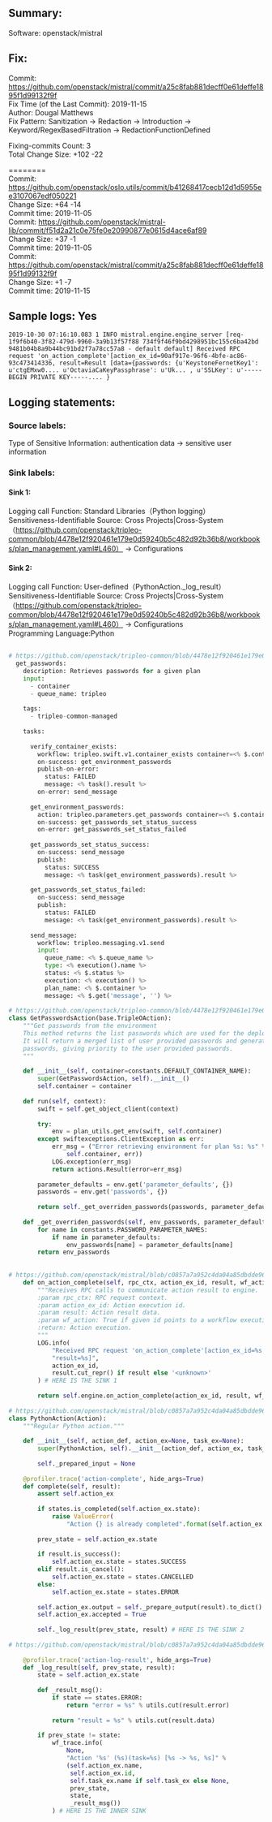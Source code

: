 ## Summary:  
Software: openstack/mistral  
## Fix:  
Commit: https://github.com/openstack/mistral/commit/a25c8fab881decff0e61deffe1895f1d99132f9f  
Fix Time (of the Last Commit): 2019-11-15  
Author: Dougal Matthews  
Fix Pattern: Sanitization -> Redaction -> Introduction -> Keyword/RegexBasedFiltration -> RedactionFunctionDefined  
  
  
  
Fixing-commits Count: 3  
Total Change Size: +102 -22  
  
========  
Commit: https://github.com/openstack/oslo.utils/commit/b41268417cecb12d1d5955ee3107067edf050221  
Change Size: +64 -14  
Commit time: 2019-11-05  
Commit: https://github.com/openstack/mistral-lib/commit/f51d2a21c0e75fe0e20990877e0615d4ace6af89  
Change Size: +37 -1  
Commit time: 2019-11-05  
Commit: https://github.com/openstack/mistral/commit/a25c8fab881decff0e61deffe1895f1d99132f9f  
Change Size: +1 -7  
Commit time: 2019-11-15  
## Sample logs: Yes  
```  
2019-10-30 07:16:10.083 1 INFO mistral.engine.engine_server [req-1f9f6b40-3f82-479d-9960-3a9b13f57f88 734f9f46f9bd4298951bc155c6ba42bd 9481b04b8a9b44bc91bd2f7a78cc57a8 - default default] Received RPC request 'on_action_complete'[action_ex_id=90af917e-96f6-4bfe-ac86-93c473414336, result=Result [data={passwords: {u'KeystoneFernetKey1': u'ctgEMxw0.... u'OctaviaCaKeyPassphrase': u'Uk... , u'SSLKey': u'-----BEGIN PRIVATE KEY-----.... }  
```  
## Logging statements:  
### Source labels:  
Type of Sensitive Information: authentication data -> sensitive user information  
### Sink labels:  
#### Sink 1:  
Logging call Function:  Standard Libraries（Python logging）  
Sensitiveness-Identifiable Source:  Cross Projects|Cross-System（https://github.com/openstack/tripleo-common/blob/4478e12f920461e179e0d59240b5c482d92b36b8/workbooks/plan_management.yaml#L460） -> Configurations  
#### Sink 2:  
Logging call Function:  User-defined（PythonAction._log_result）  
Sensitiveness-Identifiable Source:  Cross Projects|Cross-System（https://github.com/openstack/tripleo-common/blob/4478e12f920461e179e0d59240b5c482d92b36b8/workbooks/plan_management.yaml#L460） -> Configurations  
Programming Language:Python  
```python  
  
# https://github.com/openstack/tripleo-common/blob/4478e12f920461e179e0d59240b5c482d92b36b8/workbooks/plan_management.yaml#L440-L484  
  get_passwords:  
    description: Retrieves passwords for a given plan  
    input:  
      - container  
      - queue_name: tripleo  
  
    tags:  
      - tripleo-common-managed  
  
    tasks:  
  
      verify_container_exists:  
        workflow: tripleo.swift.v1.container_exists container=<% $.container %>  
        on-success: get_environment_passwords  
        publish-on-error:  
          status: FAILED  
          message: <% task().result %>  
        on-error: send_message  
  
      get_environment_passwords:  
        action: tripleo.parameters.get_passwords container=<% $.container %>  
        on-success: get_passwords_set_status_success  
        on-error: get_passwords_set_status_failed  
  
      get_passwords_set_status_success:  
        on-success: send_message  
        publish:  
          status: SUCCESS  
          message: <% task(get_environment_passwords).result %>  
  
      get_passwords_set_status_failed:  
        on-success: send_message  
        publish:  
          status: FAILED  
          message: <% task(get_environment_passwords).result %>  
  
      send_message:  
        workflow: tripleo.messaging.v1.send  
        input:  
          queue_name: <% $.queue_name %>  
          type: <% execution().name %>  
          status: <% $.status %>  
          execution: <% execution() %>  
          plan_name: <% $.container %>  
          message: <% $.get('message', '') %>  
  
# https://github.com/openstack/tripleo-common/blob/4478e12f920461e179e0d59240b5c482d92b36b8/tripleo_common/actions/parameters.py#L342-L374  
class GetPasswordsAction(base.TripleOAction):  
    """Get passwords from the environment  
    This method returns the list passwords which are used for the deployment.  
    It will return a merged list of user provided passwords and generated  
    passwords, giving priority to the user provided passwords.  
    """  
  
    def __init__(self, container=constants.DEFAULT_CONTAINER_NAME):  
        super(GetPasswordsAction, self).__init__()  
        self.container = container  
  
    def run(self, context):  
        swift = self.get_object_client(context)  
  
        try:  
            env = plan_utils.get_env(swift, self.container)  
        except swiftexceptions.ClientException as err:  
            err_msg = ("Error retrieving environment for plan %s: %s" % (  
                self.container, err))  
            LOG.exception(err_msg)  
            return actions.Result(error=err_msg)  
  
        parameter_defaults = env.get('parameter_defaults', {})  
        passwords = env.get('passwords', {})  
  
        return self._get_overriden_passwords(passwords, parameter_defaults)  
  
    def _get_overriden_passwords(self, env_passwords, parameter_defaults):  
        for name in constants.PASSWORD_PARAMETER_NAMES:  
            if name in parameter_defaults:  
                env_passwords[name] = parameter_defaults[name]  
        return env_passwords  
  
  
# https://github.com/openstack/mistral/blob/c0857a7a952c4da04a85dbdde962d37ded00dfff/mistral/engine/engine_server.py#L147-L163  
    def on_action_complete(self, rpc_ctx, action_ex_id, result, wf_action):  
        """Receives RPC calls to communicate action result to engine.  
        :param rpc_ctx: RPC request context.  
        :param action_ex_id: Action execution id.  
        :param result: Action result data.  
        :param wf_action: True if given id points to a workflow execution.  
        :return: Action execution.  
        """  
        LOG.info(  
            "Received RPC request 'on_action_complete'[action_ex_id=%s, "  
            "result=%s]",  
            action_ex_id,  
            result.cut_repr() if result else '<unknown>'  
        ) # HERE IS THE SINK 1  
  
        return self.engine.on_action_complete(action_ex_id, result, wf_action)  
  
# https://github.com/openstack/mistral/blob/c0857a7a952c4da04a85dbdde962d37ded00dfff/mistral/engine/actions.py#L212-L240  
class PythonAction(Action):  
    """Regular Python action."""  
  
    def __init__(self, action_def, action_ex=None, task_ex=None):  
        super(PythonAction, self).__init__(action_def, action_ex, task_ex)  
  
        self._prepared_input = None  
  
    @profiler.trace('action-complete', hide_args=True)  
    def complete(self, result):  
        assert self.action_ex  
  
        if states.is_completed(self.action_ex.state):  
            raise ValueError(  
                "Action {} is already completed".format(self.action_ex.id))  
  
        prev_state = self.action_ex.state  
  
        if result.is_success():  
            self.action_ex.state = states.SUCCESS  
        elif result.is_cancel():  
            self.action_ex.state = states.CANCELLED  
        else:  
            self.action_ex.state = states.ERROR  
  
        self.action_ex.output = self._prepare_output(result).to_dict()  
        self.action_ex.accepted = True  
  
        self._log_result(prev_state, result) # HERE IS THE SINK 2  
  
# https://github.com/openstack/mistral/blob/c0857a7a952c4da04a85dbdde962d37ded00dfff/mistral/engine/actions.py#L189-L209  
  
    @profiler.trace('action-log-result', hide_args=True)  
    def _log_result(self, prev_state, result):  
        state = self.action_ex.state  
  
        def _result_msg():  
            if state == states.ERROR:  
                return "error = %s" % utils.cut(result.error)  
  
            return "result = %s" % utils.cut(result.data)  
  
        if prev_state != state:  
            wf_trace.info(  
                None,  
                "Action '%s' (%s)(task=%s) [%s -> %s, %s]" %  
                (self.action_ex.name,  
                 self.action_ex.id,  
                 self.task_ex.name if self.task_ex else None,  
                 prev_state,  
                 state,  
                 _result_msg())  
            ) # HERE IS THE INNER SINK  
  
```  
